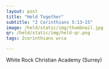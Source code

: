```yaml
---
layout: post
title: "Held Together"
subtitle: "2 Corinthians 5:13-15"
image: /held/static/img/thumbnail.jpg
qr: /held/static/img/held-qr.png
tags: 2corinthians wrca

---
```

White Rock Christian Academy (Surrey)

